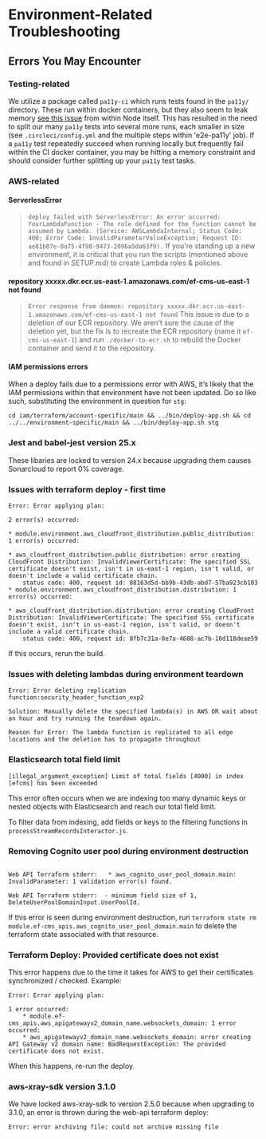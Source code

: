 # Environment-Related Troubleshooting

## Errors You May Encounter

### Testing-related
We utilize a package called `pa11y-ci` which runs tests found in the `pa11y/` directory.  These run within docker containers, but they also seem to leak memory [see this issue](https://github.com/nodejs/docker-node/issues/1096) from within Node itself.  This has resulted in the need to split our many `pa11y` tests into several more runs, each smaller in size (see `.circleci/config.yml` and the multiple steps within 'e2e-pa11y' job).  If a `pa11y` test repeatedly succeed when running locally but frequently fail within the CI docker container, you may be hitting a memory constraint and should consider further splitting up your `pa11y` test tasks.

### AWS-related

#### ServerlessError
> ```deploy failed with ServerlessError: An error occurred: YourLambdaFunction - The role defined for the function cannot be assumed by Lambda. (Service: AWSLambdaInternal; Status Code: 400; Error Code: InvalidParameterValueException; Request ID: ae81b07e-8a75-4f98-9473-2096a5da63f9).```
If you're standing up a new environment, it is critical that you run the scripts (mentioned above and found in SETUP.md) to create Lambda roles & policies.

#### repository xxxxx.dkr.ecr.us-east-1.amazonaws.com/ef-cms-us-east-1 not found

> ```Error response from daemon: repository xxxxx.dkr.ecr.us-east-1.amazonaws.com/ef-cms-us-east-1 not found```
This issue is due to a deletion of our ECR repository. We aren't sure the cause of the deletion yet, but the fix is to recreate the ECR repository (name it `ef-cms-us-east-1`) and run `./docker-to-ecr.sh` to rebuild the Docker container and send it to the repository.

#### IAM permissions errors

When a deploy fails due to a permissions error with AWS, it’s likely that the IAM permissions within that environment have not been updated. Do so like such, substituting the environment in question for `stg`:

```
cd iam/terraform/account-specific/main && ../bin/deploy-app.sh && cd ../../environment-specific/main && ../bin/deploy-app.sh stg
```

### Jest and babel-jest version 25.x

These libaries are locked to version 24.x because upgrading them causes Sonarcloud to report 0% coverage.


### Issues with terraform deploy - first time

```
Error: Error applying plan:

2 error(s) occurred:

* module.environment.aws_cloudfront_distribution.public_distribution: 1 error(s) occurred:

* aws_cloudfront_distribution.public_distribution: error creating CloudFront Distribution: InvalidViewerCertificate: The specified SSL certificate doesn't exist, isn't in us-east-1 region, isn't valid, or doesn't include a valid certificate chain.
	status code: 400, request id: 88163d5d-bb9b-43db-abd7-57ba923cb103
* module.environment.aws_cloudfront_distribution.distribution: 1 error(s) occurred:

* aws_cloudfront_distribution.distribution: error creating CloudFront Distribution: InvalidViewerCertificate: The specified SSL certificate doesn't exist, isn't in us-east-1 region, isn't valid, or doesn't include a valid certificate chain.
	status code: 400, request id: 8fb7c31a-8e7a-4608-ac7b-10d118deae59
```

If this occurs, rerun the build.

### Issues with deleting lambdas during environment teardown

```
Error: Error deleting replication function:security_header_function_exp2

Solution: Manually delete the specified lambda(s) in AWS OR wait about an hour and try running the teardown again.

Reason for Error: The lambda function is replicated to all edge locations and the deletion has to propagate throughout
```

### Elasticsearch total field limit

`[illegal_argument_exception] Limit of total fields [4000] in index [efcms] has been exceeded`

This error often occurs when we are indexing too many dynamic keys or nested objects with Elasticsearch and reach our total field limit.

To filter data from indexing, add fields or keys to the filtering functions in `processStreamRecordsInteractor.js`.


### Removing Cognito user pool during environment destruction

```Web API Terraform stderr:  	* module.ef-cms_apis.aws_cognito_user_pool_domain.main (destroy): 1 error occurred:

Web API Terraform stderr:  	* aws_cognito_user_pool_domain.main: InvalidParameter: 1 validation error(s) found.

Web API Terraform stderr:  - minimum field size of 1, DeleteUserPoolDomainInput.UserPoolId.
```

If this error is seen during environment destruction, run `terraform state rm module.ef-cms_apis.aws_cognito_user_pool_domain.main` to delete the terraform state associated with that resource. 


### Terraform Deploy: Provided certificate does not exist

This error happens due to the time it takes for AWS to get their certificates synchronized / checked. Example:

```
Error: Error applying plan:

1 error occurred:
	* module.ef-cms_apis.aws_apigatewayv2_domain_name.websockets_domain: 1 error occurred:
	* aws_apigatewayv2_domain_name.websockets_domain: error creating API Gateway v2 domain name: BadRequestException: The provided certificate does not exist.
```

When this happens, re-run the deploy.

### aws-xray-sdk version 3.1.0

We have locked aws-xray-sdk to version 2.5.0 because when upgrading to 3.1.0, an error is thrown during the web-api terraform deploy:

`Error: error archiving file: could not archive missing file`
